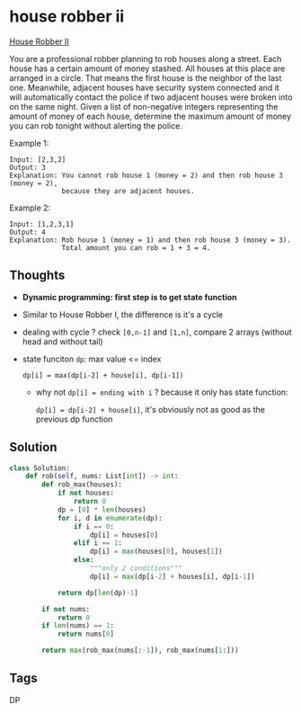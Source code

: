 # house robber ii

[House Robber II](https://leetcode.com/problems/house-robber-ii)

You are a professional robber planning to rob houses along a street. Each house has a certain amount of money stashed. All houses at this place are arranged in a circle. That means the first house is the neighbor of the last one. Meanwhile, adjacent houses have security system connected and it will automatically contact the police if two adjacent houses were broken into on the same night. Given a list of non-negative integers representing the amount of money of each house, determine the maximum amount of money you can rob tonight without alerting the police.

Example 1:

```text
Input: [2,3,2]
Output: 3
Explanation: You cannot rob house 1 (money = 2) and then rob house 3 (money = 2),
             because they are adjacent houses.
```

Example 2:

```text
Input: [1,2,3,1]
Output: 4
Explanation: Rob house 1 (money = 1) and then rob house 3 (money = 3).
             Total amount you can rob = 1 + 3 = 4.
```

## Thoughts

* **Dynamic programming: first step is to get state function**
* Similar to House Robber I, the difference is it's a cycle 
* dealing with cycle ? check `[0,n-1]` and `[1,n]`, compare 2 arrays \(without head and without tail\)
* state funciton `dp`: max value &lt;= index

  `dp[i] = max(dp[i-2] + house[i], dp[i-1])`

  * why not `dp[i] = ending with i` ? because it only has state function:

    `dp[i] = dp[i-2] + house[i]`, it's obviously not as good as the previous dp function

## Solution

```python
class Solution:    
    def rob(self, nums: List[int]) -> int:
        def rob_max(houses):            
            if not houses:
                return 0
            dp = [0] * len(houses)
            for i, d in enumerate(dp):
                if i == 0:
                    dp[i] = houses[0]
                elif i == 1:
                    dp[i] = max(houses[0], houses[1])
                else:
                    """only 2 conditions"""
                    dp[i] = max(dp[i-2] + houses[i], dp[i-1])

            return dp[len(dp)-1]

        if not nums:
            return 0
        if len(nums) == 1:
            return nums[0]

        return max(rob_max(nums[:-1]), rob_max(nums[1:]))
```

## Tags

DP

